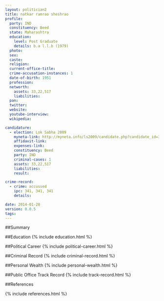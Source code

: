 ```yaml
---
layout: politician2
title: natkar ramrao sheshrao
profile: 
  party: IND
  constituency: Beed
  state: Maharashtra
  education: 
    level: Post Graduate
    details: b.a l.l.b (1979)
  photo: 
  sex: 
  caste: 
  religion: 
  current-office-title: 
  crime-accusation-instances: 1
  date-of-birth: 1951
  profession: 
  networth: 
    assets: 33,22,517
    liabilities: 
  pan: 
  twitter: 
  website: 
  youtube-interview: 
  wikipedia: 

candidature: 
  - election: Lok Sabha 2009
    myneta-link: http://myneta.info/ls2009/candidate.php?candidate_id=3685
    affidavit-link: 
    expenses-link: 
    constituency: Beed 
    party: IND
    criminal-cases: 1
    assets: 33,22,517
    liabilities: 
    result:  

crime-record: 
  - crime: accussed
    ipc: 341, 341, 341
    details:  

date: 2014-01-28
version: 0.0.5
tags: 
---
```

##Summary


##Education
{% include education.html %}


##Political Career
{% include political-career.html %}


##Criminal Record
{% include criminal-record.html %}


##Personal Wealth
{% include personal-wealth.html %}


##Public Office Track Record
{% include track-record.html %}


##References


{% include references.html %}